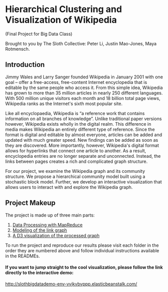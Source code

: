 # Hierarchical Clustering and Visualization of  Wikipedia

(Final Project for Big Data Class)


Brought to you by The Sloth Collective:
Peter Li,
Justin Mao-Jones,
Maya Rotmensch.

## Introduction

Jimmy Wales and Larry Sanger founded Wikipedia in January 2001 with one goal – offer a free-access, free-content Internet encyclopedia that is editable by the same people who access it. From this simple idea, Wikipedia has grown to more than 35 million articles in nearly 250 different languages. With 500 million unique visitors each month and 18 billion total page views, Wikipedia ranks as the Internet's sixth most popular site.

Like all encyclopaedia, Wikipedia is “a reference work that contains information on all branches of knowledge”. Unlike traditional paper versions however, Wikipedia exists wholly in the digital realm. This difference in media makes Wikipedia an entirely different type of reference. Since the format is digital and editable by almost everyone, articles can be added and updated with much greater speed. New findings can be added as soon as they are discovered. More importantly, however, Wikipedia's digital format allows for hyperlinks that connect one article to another. As a result, encyclopedia entries are no longer separate and unconnected. Instead, the links between pages creates a rich and complicated graph structure.

For our project, we examine the Wikipedia graph and its community structure. We propose a hierarchical community model built using a stochastic block model. Further, we develop an interactive visualization that allows users to interact with and explore the Wikipedia graph.


## Project Makeup

The project is made up of three main parts:

1. [Data Processing with MapReduce](https://github.com/mrotmensch/Sloth/tree/master/MapReduce)
2. [Modeling of the link graph](https://github.com/mrotmensch/Sloth/tree/master/Modeling)
3. [A D3 visualization of the processed graph](https://github.com/mrotmensch/Sloth/tree/master/Visualization)

To run the project and reproduce our results please visit each folder in the order they are numbered above and follow individual instructions available in the READMEs.


#### If you want to jump straight to the cool visualization, please follow the link directly to the interactive demo:
 http://slothbigdatademo-env-vvjkvbvppp.elasticbeanstalk.com/ 
